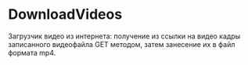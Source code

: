 # DownloadVideos
Загрузчик видео из интернета: получение из
ссылки на видео кадры записанного видеофайла GET методом, затем занесение их в файл формата mp4.

